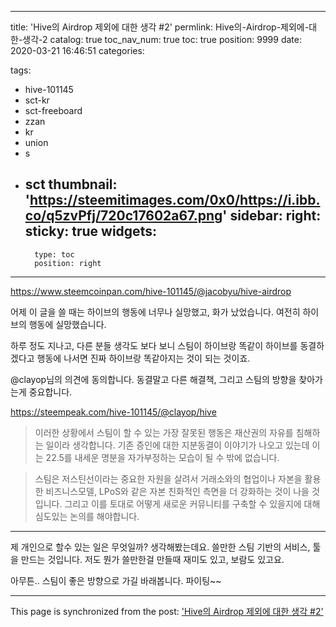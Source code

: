 
---
title: 'Hive의 Airdrop 제외에 대한 생각 #2'
permlink: Hive의-Airdrop-제외에-대한-생각-2
catalog: true
toc_nav_num: true
toc: true
position: 9999
date: 2020-03-21 16:46:51
categories:

tags:
- hive-101145
- sct-kr
- sct-freeboard
- zzan
- kr
- union
- s
- sct
thumbnail: 'https://steemitimages.com/0x0/https://i.ibb.co/q5zvPfj/720c17602a67.png'
sidebar:
    right:
        sticky: true
widgets:
    -
        type: toc
        position: right
---


https://www.steemcoinpan.com/hive-101145/@jacobyu/hive-airdrop

어제 이 글을 쓸 때는 하이브의 행동에 너무나 실망했고, 화가 났었습니다. 여전히 하이브의 행동에 실망했습니다.

하루 정도 지나고, 다른 분들 생각도 보다 보니 스팀이 하이브랑 똑같이 하이브를 동결하겠다고 행동에 나서면 진짜 하이브랑 똑같아지는 것이 되는 것이죠. 

@clayop님의 의견에 동의합니다. 동결말고 다른 해결책, 그리고 스팀의 방향을 찾아가는게 중요합니다.

 https://steempeak.com/hive-101145/@clayop/hive

> 이러한 상황에서 스팀이 할 수 있는 가장 잘못된 행동은 재산권의 자유를 침해하는 일이라 생각합니다. 기존 증인에 대한 지분동결이 이야기가 나오고 있는데 이는 22.5를 내세운 명분을 자가부정하는 모습이 될 수 밖에 없습니다. 

> 스팀은 저스틴선이라는 중요한 자원을 살려서 거래소와의 협업이나 자본을 활용한 비즈니스모델, LPoS와 같은 자본 친화적인 측면을 더 강화하는 것이 나을 것입니다. 그리고 이를 토대로 어떻게 새로운 커뮤니티를 구축할 수 있을지에 대해 심도있는 논의를 해야합니다. 


---

제 개인으로 할수 있는 일은 무엇일까? 생각해봤는데요. 쓸만한 스팀 기반의 서비스, 툴을 만드는 것입니다. 저도 뭔가 쓸만한걸 만들때 재미도 있고, 보람도 있고요.

아무튼.. 스팀이 좋은 방향으로 가길 바래봅니다. 파이팅~~

- - -

This page is synchronized from the post: ['Hive의 Airdrop 제외에 대한 생각 #2'](https://steempeak.com/@jacobyu/hive-airdrop-2)
